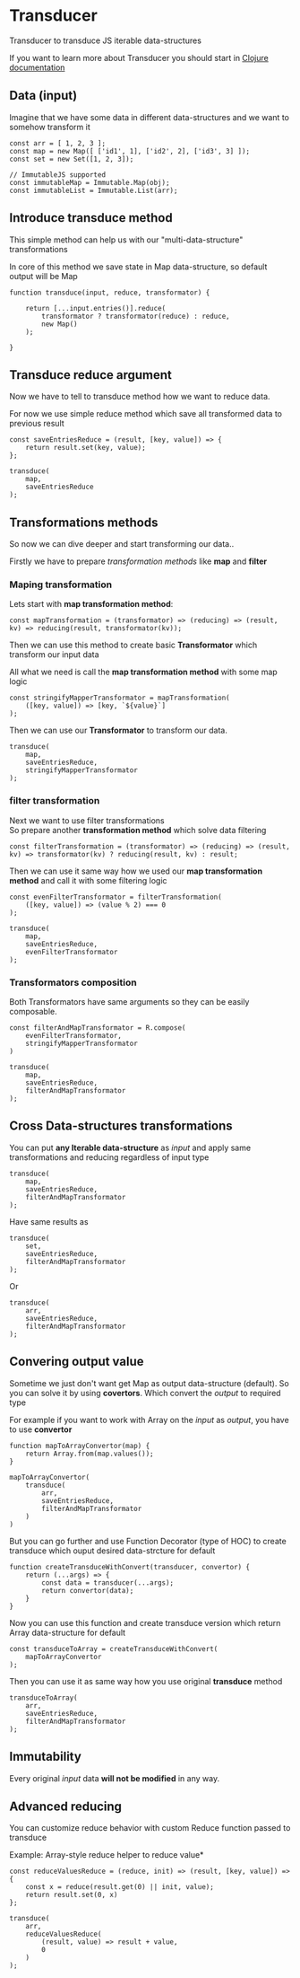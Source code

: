 # Transducer

Transducer to transduce JS iterable data-structures

If you want to learn more about Transducer you should start in [Clojure documentation](https://clojure.org/reference/transducers)



## Data (input)

Imagine that we have some data in different data-structures and we want to somehow transform it  

    const arr = [ 1, 2, 3 ];
    const map = new Map([ ['id1', 1], ['id2', 2], ['id3', 3] ]);
    const set = new Set([1, 2, 3]);

    // ImmutableJS supported
    const immutableMap = Immutable.Map(obj);
    const immutableList = Immutable.List(arr);


## Introduce **transduce** method

This simple method can help us with our "multi-data-structure" transformations

In core of this method we save state in Map data-structure, so default output will be Map

    function transduce(input, reduce, transformator) {

        return [...input.entries()].reduce(
            transformator ? transformator(reduce) : reduce,
            new Map()
        );

    }


## Transduce reduce argument

Now we have to tell to transduce method how we want to reduce data.

For now we use simple reduce method which save all transformed data to previous result  

    const saveEntriesReduce = (result, [key, value]) => {
        return result.set(key, value);
    };

    transduce(
        map,
        saveEntriesReduce
    );


## Transformations methods

So now we can dive deeper and start transforming our data..  

Firstly we have to prepare *transformation methods* like **map** and **filter**

### Maping transformation

Lets start with **map transformation method**:

    const mapTransformation = (transformator) => (reducing) => (result, kv) => reducing(result, transformator(kv));


Then we can use this method to create basic **Transformator** which transform our input data

All what we need is call the **map transformation method** with some map logic

    const stringifyMapperTransformator = mapTransformation(
        ([key, value]) => [key, `${value}`]
    );

Then we can use our **Transformator** to transform our data.

    transduce(
        map,
        saveEntriesReduce,
        stringifyMapperTransformator
    );


### filter transformation

Next we want to use filter transformations  
So prepare another **transformation method** which solve data filtering

    const filterTransformation = (transformator) => (reducing) => (result, kv) => transformator(kv) ? reducing(result, kv) : result;


Then we can use it same way how we used our **map transformation method** and call it with some filtering logic

    const evenFilterTransformator = filterTransformation(
        ([key, value]) => (value % 2) === 0
    );

    transduce(
        map,
        saveEntriesReduce,
        evenFilterTransformator
    );


### Transformators composition

Both Transformators have same arguments so they can be easily composable.

    const filterAndMapTransformator = R.compose(
        evenFilterTransformator,
        stringifyMapperTransformator
    )

    transduce(
        map,
        saveEntriesReduce,
        filterAndMapTransformator
    );


## Cross Data-structures transformations

You can put **any Iterable data-structure** as *input* and apply same transformations and reducing regardless of input type

    transduce(
        map,
        saveEntriesReduce,
        filterAndMapTransformator
    );

Have same results as

    transduce(
        set,
        saveEntriesReduce,
        filterAndMapTransformator
    );

Or

    transduce(
        arr,
        saveEntriesReduce,
        filterAndMapTransformator
    );


## Convering output value

Sometime we just don't want get Map as output data-structure (default).
So you can solve it by using **covertors**. Which convert the *output* to required type

For example if you want to work with Array on the *input* as *output*, you have to use **convertor**

    function mapToArrayConvertor(map) {
        return Array.from(map.values());
    }

    mapToArrayConvertor(
        transduce(
            arr,
            saveEntriesReduce,
            filterAndMapTransformator
        )
    )

But you can go further and use Function Decorator (type of HOC) to create transduce which ouput desired data-strcture for default

    function createTransduceWithConvert(transducer, convertor) {
        return (...args) => {
            const data = transducer(...args);
            return convertor(data);
        }
    }

Now you can use this function and create transduce version which return Array data-structure for default

    const transduceToArray = createTransduceWithConvert(
        mapToArrayConvertor
    );

Then you can use it as same way how you use original **transduce** method

    transduceToArray(
        arr,
        saveEntriesReduce,
        filterAndMapTransformator
    );



## Immutability

Every original *input* data **will not be modified** in any way.

## Advanced reducing

You can customize reduce behavior with custom Reduce function passed to transduce

Example: Array-style reduce helper to reduce value*

    const reduceValuesReduce = (reduce, init) => (result, [key, value]) => {
        const x = reduce(result.get(0) || init, value);
        return result.set(0, x)
    };

    transduce(
        arr,
        reduceValuesReduce(
            (result, value) => result + value,
            0
        )
    );
